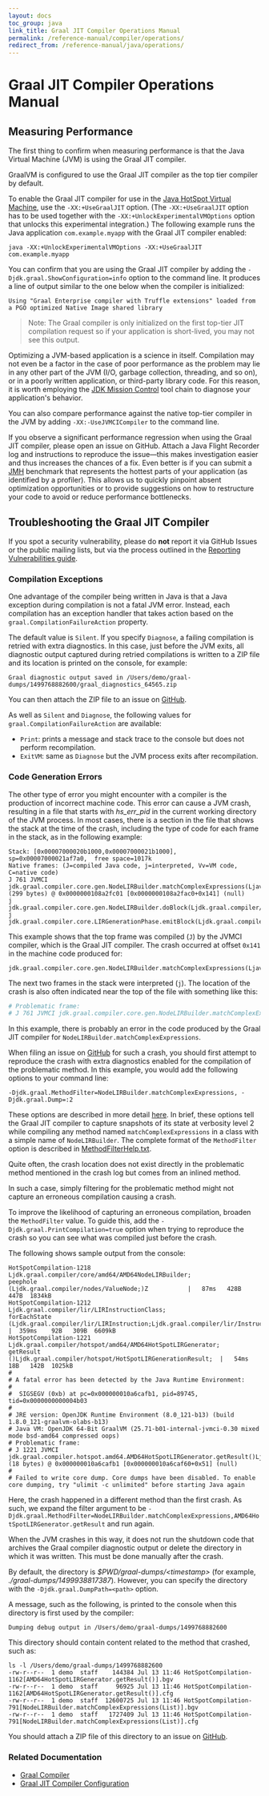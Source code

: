```yaml
---
layout: docs
toc_group: java
link_title: Graal JIT Compiler Operations Manual
permalink: /reference-manual/compiler/operations/
redirect_from: /reference-manual/java/operations/
---
```


# Graal JIT Compiler Operations Manual

## Measuring Performance

The first thing to confirm when measuring performance is that the Java Virtual Machine (JVM) is using the Graal JIT compiler.

GraalVM is configured to use the Graal JIT compiler as the top tier compiler by default.

To enable the Graal JIT compiler for use in the [Java HotSpot Virtual Machine](https://docs.oracle.com/en/java/javase/22/vm/java-virtual-machine-technology-overview.html), use the `-XX:+UseGraalJIT` option.
(The `-XX:+UseGraalJIT` option has to be used together with the `-XX:+UnlockExperimentalVMOptions` option that unlocks this experimental integration.)
The following example runs the Java application `com.example.myapp` with the Graal JIT compiler enabled:

```shell
java -XX:+UnlockExperimentalVMOptions -XX:+UseGraalJIT com.example.myapp
```

You can confirm that you are using the Graal JIT compiler by adding the `-Djdk.graal.ShowConfiguration=info` option to the command line.
It produces a line of output similar to the one below when the compiler is initialized:

```
Using "Graal Enterprise compiler with Truffle extensions" loaded from a PGO optimized Native Image shared library
```

> Note: The Graal compiler is only initialized on the first top-tier JIT compilation request so if your application is short-lived, you may not see this output.

Optimizing a JVM-based application is a science in itself.
Compilation may not even be a factor in the case of poor performance as the problem may lie in any other part of the JVM (I/O, garbage collection, threading, and so on), or in a poorly written application, or third-party library code.
For this reason, it is  worth employing the [JDK Mission Control](https://www.oracle.com/java/technologies/jdk-mission-control.html) tool chain to diagnose your application's behavior.

You can also compare performance against the native top-tier compiler in the JVM by adding `-XX:-UseJVMCICompiler` to the command line.

If you observe a significant performance regression when using the Graal JIT compiler, please open an issue on GitHub.
Attach a Java Flight Recorder log and instructions to reproduce the issue&mdash;this makes investigation easier and thus increases the chances of a fix.
Even better is if you can submit a [JMH](http://openjdk.java.net/projects/code-tools/jmh/) benchmark that represents the hottest parts of your application (as identified by a profiler).
This allows us to quickly pinpoint absent optimization opportunities or to provide suggestions on how to restructure your code to avoid or reduce performance bottlenecks.

## Troubleshooting the Graal JIT Compiler

If you spot a security vulnerability, please do **not** report it via GitHub Issues or the public mailing lists, but via the process outlined in the [Reporting Vulnerabilities guide](https://www.oracle.com/corporate/security-practices/assurance/vulnerability/reporting.html).

### Compilation Exceptions

One advantage of the compiler being written in Java is that a Java exception during compilation is not a fatal JVM error.
Instead, each compilation has an exception handler that takes action based on the `graal.CompilationFailureAction` property.

The default value is `Silent`. If you specify `Diagnose`, a failing compilation is retried with extra diagnostics.
In this case, just before the JVM exits, all diagnostic output captured during retried compilations is written to a ZIP file and its location is printed on the console, for example:
```
Graal diagnostic output saved in /Users/demo/graal-dumps/1499768882600/graal_diagnostics_64565.zip
```

You can then attach the ZIP file to an issue on [GitHub](https://github.com/oracle/graal/issues).

As well as `Silent` and `Diagnose`, the following values for `graal.CompilationFailureAction` are available:
* `Print`: prints a message and stack trace to the console but does not perform recompilation.
* `ExitVM`: same as `Diagnose` but the JVM process exits after recompilation.

### Code Generation Errors

The other type of error you might encounter with a compiler is the production of incorrect machine code.
This error can cause a JVM crash, resulting in a file that starts with _hs_err_pid_ in the current working directory of the JVM process.
In most cases, there is a section in the file that shows the stack at the time of the crash, including the type of code for each frame in the stack, as in the following example:

```
Stack: [0x00007000020b1000,0x00007000021b1000],  sp=0x00007000021af7a0,  free space=1017k
Native frames: (J=compiled Java code, j=interpreted, Vv=VM code, C=native code)
J 761 JVMCI jdk.graal.compiler.core.gen.NodeLIRBuilder.matchComplexExpressions(Ljava/util/List;)V (299 bytes) @ 0x0000000108a2fc01 [0x0000000108a2fac0+0x141] (null)
j  jdk.graal.compiler.core.gen.NodeLIRBuilder.doBlock(Ljdk.graal.compiler/nodes/cfg/Block;Ljdk.graal.compiler/nodes/StructuredGraph;Ljdk.graal.compiler/core/common/cfg/BlockMap;)V+211
j  jdk.graal.compiler.core.LIRGenerationPhase.emitBlock(Ljdk.graal.compiler/nodes/spi/NodeLIRBuilderTool;Ljdk.graal.compiler/lir/gen/LIRGenerationResult;Ljdk.graal.compiler/nodes/cfg/Block;Ljdk.graal.compiler/nodes/StructuredGraph;Ljdk.graal.compiler/core/common/cfg/BlockMap;)V+65
```

This example shows that the top frame was compiled (`J`) by the JVMCI compiler, which is the Graal JIT compiler.
The crash occurred at offset `0x141` in the machine code produced for:
```
jdk.graal.compiler.core.gen.NodeLIRBuilder.matchComplexExpressions(Ljava/util/List;)V
```

The next two frames in the stack were interpreted (`j`).
The location of the crash is also often indicated near the top of the file with something like this:
```s
# Problematic frame:
# J 761 JVMCI jdk.graal.compiler.core.gen.NodeLIRBuilder.matchComplexExpressions(Ljava/util/List;)V (299 bytes) @ 0x0000000108a2fc01 [0x0000000108a2fac0+0x141] (null)
```

In this example, there is probably an error in the code produced by the Graal JIT compiler for `NodeLIRBuilder.matchComplexExpressions`.

When filing an issue on [GitHub](https://github.com/oracle/graal/issues) for such a crash, you should first attempt to reproduce the crash with extra diagnostics enabled for the compilation of the problematic method.
In this example, you would add the following options to your command line:
```shell
-Djdk.graal.MethodFilter=NodeLIRBuilder.matchComplexExpressions, -Djdk.graal.Dump=:2
```

These options are described in more detail [here](https://github.com/oracle/graal/blob/master/compiler/docs/Debugging.md).
In brief, these options tell the Graal JIT compiler to capture snapshots of its state at verbosity level 2 while compiling any method named `matchComplexExpressions` in a class with a simple name of `NodeLIRBuilder`.
The complete format of the `MethodFilter` option is described in [MethodFilterHelp.txt](https://github.com/oracle/graal/blob/master/compiler/src/jdk.graal.compiler/src/jdk/graal/compiler/debug/doc-files/MethodFilterHelp.txt).

Quite often, the crash location does not exist directly in the problematic method mentioned in the crash log but comes from an inlined method.

In such a case, simply filtering for the problematic method might not capture an erroneous compilation causing a crash.

To improve the likelihood of capturing an erroneous compilation,  broaden the `MethodFilter` value.
To guide this, add the `-Djdk.graal.PrintCompilation=true` option when trying to reproduce the crash so you can see what was compiled just before the crash.

The following shows sample output from the console:
```
HotSpotCompilation-1218        Ljdk.graal.compiler/core/amd64/AMD64NodeLIRBuilder;                  peephole                                      (Ljdk.graal.compiler/nodes/ValueNode;)Z           |   87ms   428B   447B  1834kB
HotSpotCompilation-1212        Ljdk.graal.compiler/lir/LIRInstructionClass;                         forEachState                                  (Ljdk.graal.compiler/lir/LIRInstruction;Ljdk.graal.compiler/lir/InstructionValueProcedure;)V  |  359ms    92B   309B  6609kB
HotSpotCompilation-1221        Ljdk.graal.compiler/hotspot/amd64/AMD64HotSpotLIRGenerator;          getResult                                     ()Ljdk.graal.compiler/hotspot/HotSpotLIRGenerationResult;  |   54ms    18B   142B  1025kB
#
# A fatal error has been detected by the Java Runtime Environment:
#
#  SIGSEGV (0xb) at pc=0x000000010a6cafb1, pid=89745, tid=0x0000000000004b03
#
# JRE version: OpenJDK Runtime Environment (8.0_121-b13) (build 1.8.0_121-graalvm-olabs-b13)
# Java VM: OpenJDK 64-Bit GraalVM (25.71-b01-internal-jvmci-0.30 mixed mode bsd-amd64 compressed oops)
# Problematic frame:
# J 1221 JVMCI jdk.graal.compiler.hotspot.amd64.AMD64HotSpotLIRGenerator.getResult()Ljdk.graal.compiler/hotspot/HotSpotLIRGenerationResult; (18 bytes) @ 0x000000010a6cafb1 [0x000000010a6caf60+0x51] (null)
#
# Failed to write core dump. Core dumps have been disabled. To enable core dumping, try "ulimit -c unlimited" before starting Java again
```
Here, the crash happened in a different method than the first crash.
As such, we expand the filter argument to be `-Djdk.graal.MethodFilter=NodeLIRBuilder.matchComplexExpressions,AMD64HotSpotLIRGenerator.getResult` and run again.

When the JVM crashes in this way, it does not run the shutdown code that archives the Graal compiler diagnostic output or delete the directory in which it was written.
This must be done manually after the crash.

By default, the directory is _$PWD/graal-dumps/&lt;timestamp&gt;_ (for example, _./graal-dumps/1499938817387_).
However, you can specify the directory with the `-Djdk.graal.DumpPath=<path>` option.

A message, such as the following, is printed to the console when this directory is first used by the compiler:
```
Dumping debug output in /Users/demo/graal-dumps/1499768882600
```

This directory should contain content related to the method that crashed, such as:
```shell
ls -l /Users/demo/graal-dumps/1499768882600
-rw-r--r--  1 demo  staff    144384 Jul 13 11:46 HotSpotCompilation-1162[AMD64HotSpotLIRGenerator.getResult()].bgv
-rw-r--r--  1 demo  staff     96925 Jul 13 11:46 HotSpotCompilation-1162[AMD64HotSpotLIRGenerator.getResult()].cfg
-rw-r--r--  1 demo  staff  12600725 Jul 13 11:46 HotSpotCompilation-791[NodeLIRBuilder.matchComplexExpressions(List)].bgv
-rw-r--r--  1 demo  staff   1727409 Jul 13 11:46 HotSpotCompilation-791[NodeLIRBuilder.matchComplexExpressions(List)].cfg
```
You should attach a ZIP file of this directory to an issue on [GitHub](https://github.com/oracle/graal/issues).

### Related Documentation

- [Graal Compiler](compiler.md)
- [Graal JIT Compiler Configuration](Options.md)